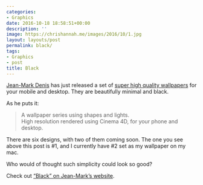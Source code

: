 ```yaml
---
categories:
- Graphics
date: 2016-10-18 18:58:51+00:00
description: ''
image: https://chrishannah.me/images/2016/10/1.jpg
layout: layouts/post
permalink: black/
tags:
- Graphics
- post
title: Black
---
```


<div class="kg-card-markdown">
<p><!-- link[http://jmd.im/black.html?ref=radicalthinker.net] --></p>
<p><a href="https://twitter.com/jmdenisme">Jean-Mark Denis</a> has just released a set of <a href="http://jmd.im/black.html?ref=radicalthinker.net">super high quality wallpapers</a> for your mobile and desktop. They are beautifully minimal and black.</p>
<p>As he puts it:</p>
<blockquote><p>A wallpaper series using shapes and lights.<br />
High resolution rendered using Cinema 4D, for your phone and desktop.</p></blockquote>
<p>There are six designs, with two of them coming soon. The one you see above this post is #1, and I currently have #2 set as my wallpaper on my mac.</p>
<p>Who would of thought such simplicity could look so good?</p>
<p>Check out <a href="http://jmd.im/black.html?ref=radicalthinker.net">&#8220;Black&#8221; on Jean-Mark&#8217;s website</a>.</p>
</div>
